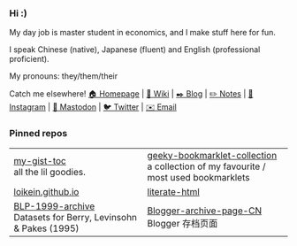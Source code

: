### Hi :)

My day job is master student in economics, and I make stuff here for fun.

I speak Chinese (native), Japanese (fluent) and English (professional proficient).

My pronouns: they/them/their

Catch me elsewhere! [🏠 Homepage](https://www.loikein.one/) | [🥝 Wiki](https://wiki.loikein.one/) | [✒️ Blog](https://blog.loikein.one/) | [✏️ Notes](https://notes.loikein.one/post/) | [📸 Instagram](https://www.instagram.com/loikein/) | [🐘 Mastodon](https://mastodon.social/@loikein) | [🐦 Twitter](https://twitter.com/loikein1) | [✉️ Email](mailto:wanleiqiong@gmail.com)

### Pinned repos

<table style="width:100%;table-layout: fixed;">
  <tr>
    <td><a href="https://github.com/loikein/my-gist-toc" target="_blank" rel="noopener noreferrer">my-gist-toc</a><br>all the lil goodies.</td>
    <td><a href="https://github.com/loikein/geeky-bookmarklet-collection" target="_blank" rel="noopener noreferrer">geeky-bookmarklet-collection</a><br>a collection of my favourite / most used bookmarklets</td>
  </tr>
  <tr>
    <td><a href="https://github.com/loikein/loikein.github.io" target="_blank" rel="noopener noreferrer">loikein.github.io</a><br></td>
    <td><a href="https://github.com/loikein/literate-html" target="_blank" rel="noopener noreferrer">literate-html</a></td>
  </tr>
  <tr>
    <td><a href="https://github.com/loikein/BLP-1999-archive" target="_blank" rel="noopener noreferrer">BLP-1999-archive</a><br>Datasets for Berry, Levinsohn &amp; Pakes (1995)<br></td>
    <td><a href="https://github.com/loikein/Blogger-archive-page-CN" target="_blank" rel="noopener noreferrer">Blogger-archive-page-CN</a><br>Blogger 存档页面</td>
  </tr>
</table>
